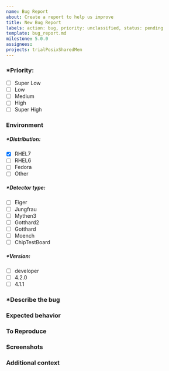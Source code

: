 ```yaml
---
name: Bug Report
about: Create a report to help us improve 
title: New Bug Report
labels: action: bug, priority: unclassified, status: pending
template: bug_report.md
milestone: 5.0.0
assignees: 
projects: trialPosixSharedMem
---
```


<!--  Check an option by - [x], Uncheck an option by - [ ] -->
<!-- Please preview to see your option has been selected -->

<!-- Please fill out everything with an *, as this report will be discarded otherwise -->

### *Priority:
- [ ] Super Low
- [ ] Low
- [ ] Medium
- [ ] High
- [ ] Super High

### Environment

##### *Distribution: 
- [x] RHEL7
- [ ] RHEL6
- [ ] Fedora
- [ ] Other

##### *Detector type: 
- [ ] Eiger
- [ ] Jungfrau
- [ ] Mythen3
- [ ] Gotthard2
- [ ] Gotthard
- [ ] Moench
- [ ] ChipTestBoard

##### *Version: 
<!-- Software Package Version -->
- [ ] developer
- [ ] 4.2.0
- [ ] 4.1.1

### *Describe the bug
<!--  A clear and concise description of what the bug is -->

### Expected behavior
<!--  A clear and concise description of what you expected to happen. -->

### To Reproduce
<!--  Steps to reproduce the behavior: -->
<!--  1. Go to '...' -->
<!--  2. Click on '....' -->
<!--  3. Scroll down to '....' -->
<!--  4. See error -->

### Screenshots
<!--  If applicable, add screenshots to help explain your problem. -->


### Additional context
<!--  Add any other context about the problem here. -->

